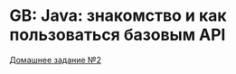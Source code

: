 # GB: Java: знакомство и как пользоваться базовым API

[Домашнее задание №2](https://github.com/alexeycoder/gb-java-homeworks/tree/draft/src/main/java/edu/alexey/homework2)
